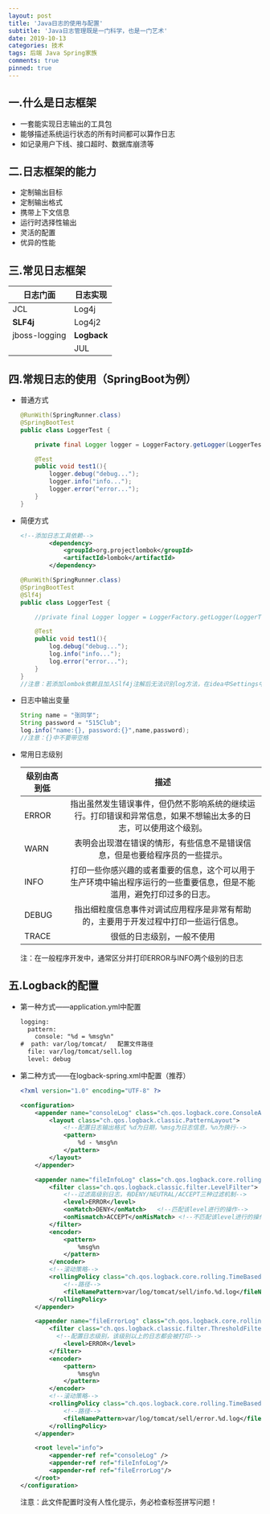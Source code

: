 ```yaml
---
layout: post
title: 'Java日志的使用与配置'
subtitle: 'Java日志管理既是一门科学，也是一门艺术'
date: 2019-10-13
categories: 技术
tags: 后端 Java Spring家族
comments: true
pinned: true
---
```




## 一.什么是日志框架

* 一套能实现日志输出的工具包
* 能够描述系统运行状态的所有时间都可以算作日志
* 如记录用户下线、接口超时、数据库崩溃等





## 二.日志框架的能力

* 定制输出目标
* 定制输出格式
* 携带上下文信息
* 运行时选择性输出
* 灵活的配置
* 优异的性能





## 三.常见日志框架

| 日志门面          | 日志实现        |
| ------------- | ----------- |
| JCL           | Log4j       |
| **SLF4j**     | Log4j2      |
| jboss-logging | **Logback** |
|               | JUL         |



## 四.常规日志的使用（SpringBoot为例）

* 普通方式

  ~~~ java
  @RunWith(SpringRunner.class)
  @SpringBootTest
  public class LoggerTest {

      private final Logger logger = LoggerFactory.getLogger(LoggerTest.class);    //一定要写当前的类

      @Test
      public void test1(){
          logger.debug("debug...");
          logger.info("info...");
          logger.error("error...");
      }
  }
  ~~~

* 简便方式

  ~~~ xml
  <!--添加日志工具依赖-->
          <dependency>
              <groupId>org.projectlombok</groupId>
              <artifactId>lombok</artifactId>
          </dependency>
  ~~~

  ~~~ java
  @RunWith(SpringRunner.class)
  @SpringBootTest
  @Slf4j
  public class LoggerTest {

      //private final Logger logger = LoggerFactory.getLogger(LoggerTest.class);    //一定要写当前的类

      @Test
      public void test1(){
          log.debug("debug...");
          log.info("info...");
          log.error("error...");
      }
  }
  //注意：若添加lombok依赖且加入Slf4j注解后无法识别log方法，在idea中Settings中设置Plugins，在Marketplace中搜lombok插件并安装即可

  ~~~



* 日志中输出变量

  ~~~ java
  String name = "张同学";
  String password = "515Club";
  log.info("name:{}, password:{}",name,password);	
  //注意：{}中不要带空格

  ~~~



* 常用日志级别

  | 级别由高到低 |                    描述                    |
  | ------ | :--------------------------------------: |
  | ERROR  | 指出虽然发生错误事件，但仍然不影响系统的继续运行。打印错误和异常信息，如果不想输出太多的日志，可以使用这个级别。 |
  | WARN   |  表明会出现潜在错误的情形，有些信息不是错误信息，但是也要给程序员的一些提示。  |
  | INFO   | 打印一些你感兴趣的或者重要的信息，这个可以用于生产环境中输出程序运行的一些重要信息，但是不能滥用，避免打印过多的日志。 |
  | DEBUG  | 指出细粒度信息事件对调试应用程序是非常有帮助的，主要用于开发过程中打印一些运行信息。 |
  | TRACE  |              很低的日志级别，一般不使用               |

  注：在一般程序开发中，通常区分并打印ERROR与INFO两个级别的日志





## 五.Logback的配置

* 第一种方式——application.yml中配置

  ~~~ xml
  logging:
    pattern:
      console: "%d = %msg%n"
  #  path: var/log/tomcat/   配置文件路径
    file: var/log/tomcat/sell.log
    level: debug
  ~~~

* 第二种方式——在logback-spring.xml中配置（推荐）

  ~~~ xml
  <?xml version="1.0" encoding="UTF-8" ?>

  <configuration>
      <appender name="consoleLog" class="ch.qos.logback.core.ConsoleAppender">
          <layout class="ch.qos.logback.classic.PatternLayout">
              <!--配置日志输出格式 %d为日期，%msg为日志信息，%n为换行-->
              <pattern>
                  %d - %msg%n
              </pattern>
          </layout>
      </appender>

      <appender name="fileInfoLog" class="ch.qos.logback.core.rolling.RollingFileAppender">
          <filter class="ch.qos.logback.classic.filter.LevelFilter">
              <!--过滤高级别日志，有DENY/NEUTRAL/ACCEPT三种过滤机制-->
              <level>ERROR</level>
              <onMatch>DENY</onMatch>	<!--匹配该level进行的操作-->
              <onMismatch>ACCEPT</onMisMatch> <!--不匹配该level进行的操作-->
          </filter>
          <encoder>
              <pattern>
                  %msg%n
              </pattern>
          </encoder>
          <!--滚动策略-->
          <rollingPolicy class="ch.qos.logback.core.rolling.TimeBasedRollingPolicy">
              <!--路径-->
              <fileNamePattern>var/log/tomcat/sell/info.%d.log</fileNamePattern>
          </rollingPolicy>
      </appender>

      <appender name="fileErrorLog" class="ch.qos.logback.core.rolling.RollingFileAppender">
          <filter class="ch.qos.logback.classic.filter.ThresholdFilter">
          	<!--配置日志级别，该级别以上的日志都会被打印-->
              <level>ERROR</level>
          </filter>
          <encoder>
              <pattern>
                  %msg%n
              </pattern>
          </encoder>
          <!--滚动策略-->
          <rollingPolicy class="ch.qos.logback.core.rolling.TimeBasedRollingPolicy">
              <!--路径-->
              <fileNamePattern>var/log/tomcat/sell/error.%d.log</fileNamePattern>
          </rollingPolicy>
      </appender>

      <root level="info">
          <appender-ref ref="consoleLog" />
          <appender-ref ref="fileInfoLog"/>
          <appender-ref ref="fileErrorLog"/>
      </root>
  </configuration>

  ~~~


  注意：此文件配置时没有人性化提示，务必检查标签拼写问题！

